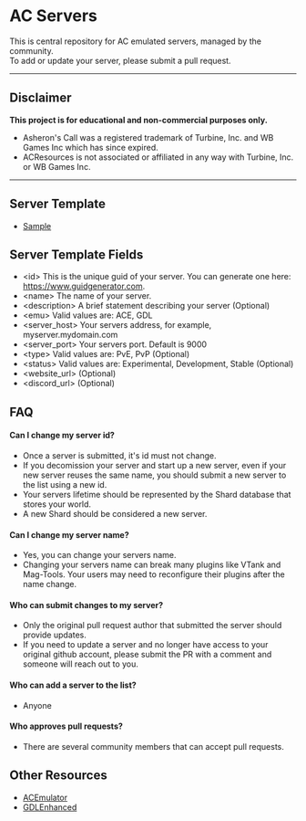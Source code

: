 # AC Servers
This is central repository for AC emulated servers, managed by the community.  
To add or update your server, please submit a pull request.

***
## Disclaimer
**This project is for educational and non-commercial purposes only.**
- Asheron's Call was a registered trademark of Turbine, Inc. and WB Games Inc which has since expired.
- ACResources is not associated or affiliated in any way with Turbine, Inc. or WB Games Inc.
***

## Server Template
* [Sample](https://raw.githubusercontent.com/acresources/serverslist/master/Template.xml)

## Server Template Fields
* <id\> This is the unique guid of your server. You can generate one here: https://www.guidgenerator.com.
* <name\> The name of your server.
* <description\> A brief statement describing your server (Optional)
* <emu\> Valid values are: ACE, GDL
* <server_host\> Your servers address, for example, myserver.mydomain.com
* <server_port\> Your servers port. Default is 9000
* <type\> Valid values are: PvE, PvP (Optional)
* <status\> Valid values are: Experimental, Development, Stable (Optional)
* <website_url\> (Optional)
* <discord_url\> (Optional)

## FAQ

#### Can I change my server id?
* Once a server is submitted, it's id must not change.
* If you decomission your server and start up a new server, even if your new server reuses the same name, you should submit a new server to the list using a new id.
* Your servers lifetime should be represented by the Shard database that stores your world.
* A new Shard should be considered a new server.

#### Can I change my server name?
* Yes, you can change your servers name.
* Changing your servers name can break many plugins like VTank and Mag-Tools. Your users may need to reconfigure their plugins after the name change.

#### Who can submit changes to my server?
* Only the original pull request author that submitted the server should provide updates.
* If you need to update a server and no longer have access to your original github account, please submit the PR with a comment and someone will reach out to you.

#### Who can add a server to the list?
* Anyone

#### Who approves pull requests?
* There are several community members that can accept pull requests.

## Other Resources
* [ACEmulator](https://github.com/ACEmulator/ACE)
* [GDLEnhanced](https://gitlab.com/Scribble/gdlenhanced)
